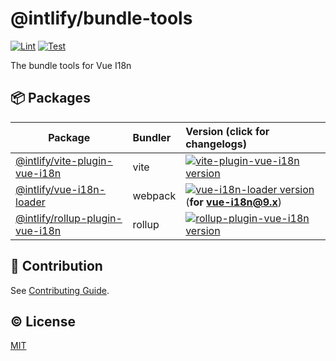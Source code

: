 # @intlify/bundle-tools

[![Lint](https://github.com/intlify/bundle-tools/actions/workflows/lint.yml/badge.svg)](https://github.com/intlify/bundle-tools/actions/workflows/lint.yml)
[![Test](https://github.com/intlify/bundle-tools/actions/workflows/test.yml/badge.svg)](https://github.com/intlify/bundle-tools/actions/workflows/test.yml)

The bundle tools for Vue I18n

## 📦 Packages

| Package | Bundler | Version (click for changelogs) |
| ------------------------------------------------------------------ | :------- | :------------------------------------------------------------------------------------------------------------------------------------------------------------ |
| [@intlify/vite-plugin-vue-i18n](packages/vite-plugin-vue-i18n)     | vite     | [![vite-plugin-vue-i18n version](https://img.shields.io/npm/v/@intlify/vite-plugin-vue-i18n.svg?label=%20&&color=blueviolet)](packages/vite-plugin-vue-i18n/CHANGELOG.md)|
| [@intlify/vue-i18n-loader](packages/vue-i18n-loader)               | webpack  | [![vue-i18n-loader version](https://img.shields.io/npm/v/@intlify/vue-i18n-loader.svg?label=%20&color=blue)](packages/vue-i18n-loader/CHANGELOG.md) (**for vue-i18n@9.x**)| 
| [@intlify/rollup-plugin-vue-i18n](packages/rollup-plugin-vue-i18n) | rollup   | [![rollup-plugin-vue-i18n version](https://img.shields.io/npm/v/@intlify/rollup-plugin-vue-i18n.svg?label=%20&color=red)](packages/rollup-plugin-vue-i18n/CHANGELOG.md)|


## 💪 Contribution

See [Contributing Guide](https://github.com/intlify/bundle-tools/tree/main/.github/contributing.md).

## ©️ License

[MIT](http://opensource.org/licenses/MIT)
